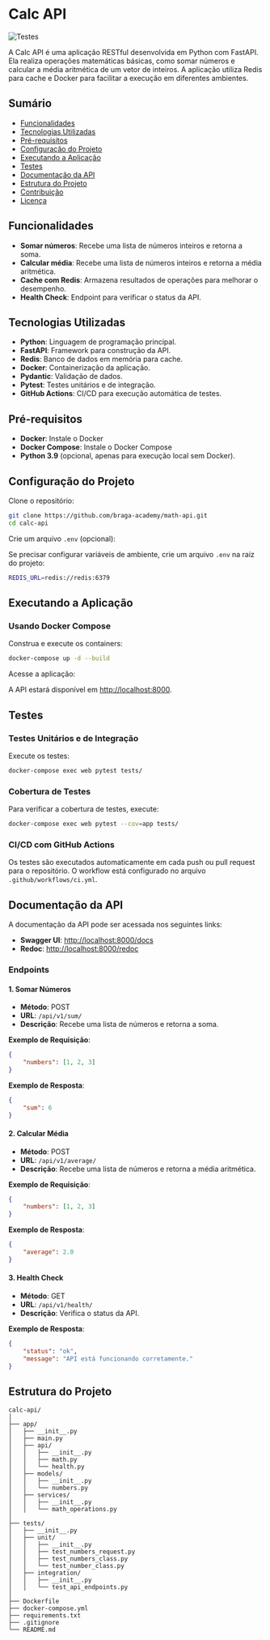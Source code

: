 # Calc API

![Testes](https://github.com/github/docs/actions/workflows/ci.yml/badge.svg)

A Calc API é uma aplicação RESTful desenvolvida em Python com FastAPI. Ela realiza operações matemáticas básicas, como somar números e calcular a média aritmética de um vetor de inteiros. A aplicação utiliza Redis para cache e Docker para facilitar a execução em diferentes ambientes.

## Sumário

- [Funcionalidades](#funcionalidades)
- [Tecnologias Utilizadas](#tecnologias-utilizadas)
- [Pré-requisitos](#pré-requisitos)
- [Configuração do Projeto](#configuração-do-projeto)
- [Executando a Aplicação](#executando-a-aplicação)
- [Testes](#testes)
- [Documentação da API](#documentação-da-api)
- [Estrutura do Projeto](#estrutura-do-projeto)
- [Contribuição](#contribuição)
- [Licença](#licença)

## Funcionalidades

- **Somar números**: Recebe uma lista de números inteiros e retorna a soma.
- **Calcular média**: Recebe uma lista de números inteiros e retorna a média aritmética.
- **Cache com Redis**: Armazena resultados de operações para melhorar o desempenho.
- **Health Check**: Endpoint para verificar o status da API.

## Tecnologias Utilizadas

- **Python**: Linguagem de programação principal.
- **FastAPI**: Framework para construção da API.
- **Redis**: Banco de dados em memória para cache.
- **Docker**: Containerização da aplicação.
- **Pydantic**: Validação de dados.
- **Pytest**: Testes unitários e de integração.
- **GitHub Actions**: CI/CD para execução automática de testes.

## Pré-requisitos

- **Docker**: Instale o Docker
- **Docker Compose**: Instale o Docker Compose
- **Python 3.9** (opcional, apenas para execução local sem Docker).

## Configuração do Projeto

Clone o repositório:

```bash
git clone https://github.com/braga-academy/math-api.git
cd calc-api
```

Crie um arquivo `.env` (opcional):

Se precisar configurar variáveis de ambiente, crie um arquivo `.env` na raiz do projeto:

```bash
REDIS_URL=redis://redis:6379
```

## Executando a Aplicação

### Usando Docker Compose

Construa e execute os containers:

```bash
docker-compose up -d --build
```

Acesse a aplicação:

A API estará disponível em [http://localhost:8000](http://localhost:8000).

## Testes

### Testes Unitários e de Integração

Execute os testes:

```bash
docker-compose exec web pytest tests/
```

### Cobertura de Testes

Para verificar a cobertura de testes, execute:

```bash
docker-compose exec web pytest --cov=app tests/
```

### CI/CD com GitHub Actions

Os testes são executados automaticamente em cada push ou pull request para o repositório. O workflow está configurado no arquivo `.github/workflows/ci.yml`.

## Documentação da API

A documentação da API pode ser acessada nos seguintes links:

- **Swagger UI**: [http://localhost:8000/docs](http://localhost:8000/docs)
- **Redoc**: [http://localhost:8000/redoc](http://localhost:8000/redoc)

### Endpoints

#### 1. Somar Números

- **Método**: POST
- **URL**: `/api/v1/sum/`
- **Descrição**: Recebe uma lista de números e retorna a soma.

**Exemplo de Requisição**:

```json
{
    "numbers": [1, 2, 3]
}
```

**Exemplo de Resposta**:

```json
{
    "sum": 6
}
```

#### 2. Calcular Média

- **Método**: POST
- **URL**: `/api/v1/average/`
- **Descrição**: Recebe uma lista de números e retorna a média aritmética.

**Exemplo de Requisição**:

```json
{
    "numbers": [1, 2, 3]
}
```

**Exemplo de Resposta**:

```json
{
    "average": 2.0
}
```

#### 3. Health Check

- **Método**: GET
- **URL**: `/api/v1/health/`
- **Descrição**: Verifica o status da API.

**Exemplo de Resposta**:

```json
{
    "status": "ok",
    "message": "API está funcionando corretamente."
}
```

## Estrutura do Projeto

```plaintext
calc-api/
│
├── app/
│   ├── __init__.py
│   ├── main.py
│   ├── api/
│   │   ├── __init__.py
│   │   ├── math.py
│   │   └── health.py
│   ├── models/
│   │   ├── __init__.py
│   │   └── numbers.py
│   ├── services/
│   │   ├── __init__.py
│   │   └── math_operations.py
│
├── tests/
│   ├── __init__.py
│   ├── unit/
│   │   ├── __init__.py
│   │   ├── test_numbers_request.py
│   │   ├── test_numbers_class.py
│   │   └── test_number_class.py
│   ├── integration/
│   │   ├── __init__.py
│   │   └── test_api_endpoints.py
│
├── Dockerfile
├── docker-compose.yml
├── requirements.txt
├── .gitignore
└── README.md
```
